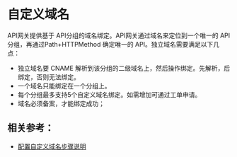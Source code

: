 # 自定义域名

API网关提供基于 API分组的域名绑定。API网关通过域名来定位到一个唯一的 API分组，再通过Path+HTTPMethod 确定唯一的 API。独立域名需要满足以下几点：
- 独立域名要 CNAME 解析到该分组的二级域名上，然后操作绑定。先解析，后绑定，否则无法绑定。
- 一个域名只能绑定在一个分组上。
- 每个分组最多支持5个自定义域名绑定。如需增加可通过工单申请。
- 域名必须备案，才能绑定成功；



##  相关参考：

- [配置自定义域名步骤说明](../Operation-Guide/Create-Domain/Create-Domain.md)
